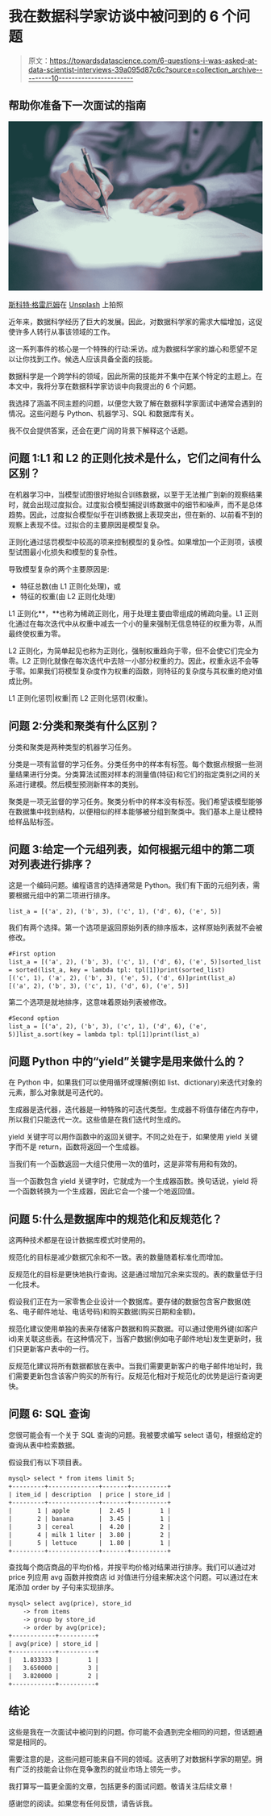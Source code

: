 # 我在数据科学家访谈中被问到的 6 个问题

> 原文：<https://towardsdatascience.com/6-questions-i-was-asked-at-data-scientist-interviews-39a095d87c6c?source=collection_archive---------10----------------------->

## 帮助你准备下一次面试的指南

![](img/03aead827a64201a5d4d4760364aaf6c.png)

[斯科特·格雷厄姆](https://unsplash.com/@sctgrhm?utm_source=unsplash&utm_medium=referral&utm_content=creditCopyText)在 [Unsplash](https://unsplash.com/s/photos/job-interview?utm_source=unsplash&utm_medium=referral&utm_content=creditCopyText) 上拍照

近年来，数据科学经历了巨大的发展。因此，对数据科学家的需求大幅增加，这促使许多人转行从事该领域的工作。

这一系列事件的核心是一个特殊的行动:采访。成为数据科学家的雄心和愿望不足以让你找到工作。候选人应该具备全面的技能。

数据科学是一个跨学科的领域，因此所需的技能并不集中在某个特定的主题上。在本文中，我将分享在数据科学家访谈中向我提出的 6 个问题。

我选择了涵盖不同主题的问题，以便您大致了解在数据科学家面试中通常会遇到的情况。这些问题与 Python、机器学习、SQL 和数据库有关。

我不仅会提供答案，还会在更广阔的背景下解释这个话题。

## **问题 1**:L1 和 L2 的正则化技术是什么，它们之间有什么区别？

在机器学习中，当模型试图很好地拟合训练数据，以至于无法推广到新的观察结果时，就会出现过度拟合。过度拟合模型捕捉训练数据中的细节和噪声，而不是总体趋势。因此，过度拟合模型似乎在训练数据上表现突出，但在新的、以前看不到的观察上表现不佳。过拟合的主要原因是模型复杂。

正则化通过惩罚模型中较高的项来控制模型的复杂性。如果增加一个正则项，该模型试图最小化损失和模型的复杂性。

导致模型复杂的两个主要原因是:

*   特征总数(由 L1 正则化处理)，或
*   特征的权重(由 L2 正则化处理)

L1 正则化**，**也称为稀疏正则化，用于处理主要由零组成的稀疏向量。L1 正则化通过在每次迭代中从权重中减去一个小的量来强制无信息特征的权重为零，从而最终使权重为零。

L2 正则化，为简单起见也称为正则化，强制权重趋向于零，但不会使它们完全为零。L2 正则化就像在每次迭代中去除一小部分权重的力。因此，权重永远不会等于零。如果我们将模型复杂度作为权重的函数，则特征的复杂度与其权重的绝对值成比例。

L1 正则化惩罚|权重|而 L2 正则化惩罚(权重)。

## 问题 2:分类和聚类有什么区别？

分类和聚类是两种类型的机器学习任务。

分类是一项有监督的学习任务。分类任务中的样本有标签。每个数据点根据一些测量结果进行分类。分类算法试图对样本的测量值(特征)和它们的指定类别之间的关系进行建模。然后模型预测新样本的类别。

聚类是一项无监督的学习任务。聚类分析中的样本没有标签。我们希望该模型能够在数据集中找到结构，以便相似的样本能够被分组到聚类中。我们基本上是让模特给样品贴标签。

## 问题 3:给定一个元组列表，如何根据元组中的第二项对列表进行排序？

这是一个编码问题。编程语言的选择通常是 Python。我们有下面的元组列表，需要根据元组中的第二项进行排序。

```
list_a = [('a', 2), ('b', 3), ('c', 1), ('d', 6), ('e', 5)]
```

我们有两个选择。第一个选项是返回原始列表的排序版本，这样原始列表就不会被修改。

```
#First option
list_a = [('a', 2), ('b', 3), ('c', 1), ('d', 6), ('e', 5)]sorted_list = sorted(list_a, key = lambda tpl: tpl[1])print(sorted_list)
[('c', 1), ('a', 2), ('b', 3), ('e', 5), ('d', 6)]print(list_a)
[('a', 2), ('b', 3), ('c', 1), ('d', 6), ('e', 5)]
```

第二个选项是就地排序，这意味着原始列表被修改。

```
#Second option
list_a = [('a', 2), ('b', 3), ('c', 1), ('d', 6), ('e', 5)]list_a.sort(key = lambda tpl: tpl[1])print(list_a)
```

## 问题 Python 中的“yield”关键字是用来做什么的？

在 Python 中，如果我们可以使用循环或理解(例如 list、dictionary)来迭代对象的元素，那么对象就是可迭代的。

生成器是迭代器，迭代器是一种特殊的可迭代类型。生成器不将值存储在内存中，所以我们只能迭代一次。这些值是在我们迭代时生成的。

yield 关键字可以用作函数中的返回关键字。不同之处在于，如果使用 yield 关键字而不是 return，函数将返回一个生成器。

当我们有一个函数返回一大组只使用一次的值时，这是非常有用和有效的。

当一个函数包含 yield 关键字时，它就成为一个生成器函数。换句话说，yield 将一个函数转换为一个生成器，因此它会一个接一个地返回值。

## 问题 5:什么是数据库中的规范化和反规范化？

这两种技术都是在设计数据库模式时使用的。

规范化的目标是减少数据冗余和不一致。表的数量随着标准化而增加。

反规范化的目标是更快地执行查询。这是通过增加冗余来实现的。表的数量低于归一化技术。

假设我们正在为一家零售企业设计一个数据库。要存储的数据包含客户数据(姓名、电子邮件地址、电话号码)和购买数据(购买日期和金额)。

规范化建议使用单独的表来存储客户数据和购买数据。可以通过使用外键(如客户 id)来关联这些表。在这种情况下，当客户数据(例如电子邮件地址)发生更新时，我们只更新客户表中的一行。

反规范化建议将所有数据都放在表中。当我们需要更新客户的电子邮件地址时，我们需要更新包含该客户购买的所有行。反规范化相对于规范化的优势是运行查询更快。

## 问题 6: SQL 查询

您很可能会有一个关于 SQL 查询的问题。我被要求编写 select 语句，根据给定的查询从表中检索数据。

假设我们有以下项目表。

```
mysql> select * from items limit 5;
+---------+--------------+-------+----------+
| item_id | description  | price | store_id |
+---------+--------------+-------+----------+
|       1 | apple        |  2.45 |        1 |
|       2 | banana       |  3.45 |        1 |
|       3 | cereal       |  4.20 |        2 |
|       4 | milk 1 liter |  3.80 |        2 |
|       5 | lettuce      |  1.80 |        1 |
+---------+--------------+-------+----------+
```

查找每个商店商品的平均价格，并按平均价格对结果进行排序。我们可以通过对 price 列应用 avg 函数并按商店 id 对值进行分组来解决这个问题。可以通过在末尾添加 order by 子句来实现排序。

```
mysql> select avg(price), store_id
    -> from items
    -> group by store_id
    -> order by avg(price);
+------------+----------+
| avg(price) | store_id |
+------------+----------+
|   1.833333 |        1 |
|   3.650000 |        3 |
|   3.820000 |        2 |
+------------+----------+
```

## 结论

这些是我在一次面试中被问到的问题。你可能不会遇到完全相同的问题，但话题通常是相同的。

需要注意的是，这些问题可能来自不同的领域。这表明了对数据科学家的期望。拥有广泛的技能会让你在竞争激烈的就业市场上领先一步。

我打算写一篇更全面的文章，包括更多的面试问题。敬请关注后续文章！

感谢您的阅读。如果您有任何反馈，请告诉我。